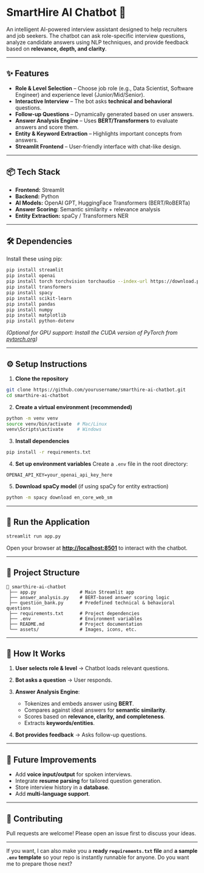 # **SmartHire AI Chatbot 🤖**

An intelligent AI-powered interview assistant designed to help recruiters and job seekers. The chatbot can ask role-specific interview questions, analyze candidate answers using NLP techniques, and provide feedback based on **relevance, depth, and clarity**.

---

## **✨ Features**

* **Role & Level Selection** – Choose job role (e.g., Data Scientist, Software Engineer) and experience level (Junior/Mid/Senior).
* **Interactive Interview** – The bot asks **technical and behavioral** questions.
* **Follow-up Questions** – Dynamically generated based on user answers.
* **Answer Analysis Engine** – Uses **BERT/Transformers** to evaluate answers and score them.
* **Entity & Keyword Extraction** – Highlights important concepts from answers.
* **Streamlit Frontend** – User-friendly interface with chat-like design.

---

## **📦 Tech Stack**

* **Frontend:** Streamlit
* **Backend:** Python
* **AI Models:** OpenAI GPT, HuggingFace Transformers (BERT/RoBERTa)
* **Answer Scoring:** Semantic similarity + relevance analysis
* **Entity Extraction:** spaCy / Transformers NER

---

## **🛠 Dependencies**

Install these using pip:

```bash
pip install streamlit
pip install openai
pip install torch torchvision torchaudio --index-url https://download.pytorch.org/whl/cpu
pip install transformers
pip install spacy
pip install scikit-learn
pip install pandas
pip install numpy
pip install matplotlib
pip install python-dotenv
```

*(Optional for GPU support: Install the CUDA version of PyTorch from [pytorch.org](https://pytorch.org/get-started/locally/))*

---

## **⚙ Setup Instructions**

1. **Clone the repository**

```bash
git clone https://github.com/yourusername/smarthire-ai-chatbot.git
cd smarthire-ai-chatbot
```

2. **Create a virtual environment (recommended)**

```bash
python -m venv venv
source venv/bin/activate  # Mac/Linux
venv\Scripts\activate     # Windows
```

3. **Install dependencies**

```bash
pip install -r requirements.txt
```

4. **Set up environment variables**
   Create a `.env` file in the root directory:

```env
OPENAI_API_KEY=your_openai_api_key_here
```

5. **Download spaCy model** (if using spaCy for entity extraction)

```bash
python -m spacy download en_core_web_sm
```

---

## **🚀 Run the Application**

```bash
streamlit run app.py
```

Open your browser at **[http://localhost:8501](http://localhost:8501)** to interact with the chatbot.

---

## **📂 Project Structure**

```
📁 smarthire-ai-chatbot
 ├── app.py                # Main Streamlit app
 ├── answer_analysis.py    # BERT-based answer scoring logic
 ├── question_bank.py      # Predefined technical & behavioral questions
 ├── requirements.txt      # Project dependencies
 ├── .env                  # Environment variables
 ├── README.md             # Project documentation
 └── assets/               # Images, icons, etc.
```

---

## **🧠 How It Works**

1. **User selects role & level** → Chatbot loads relevant questions.
2. **Bot asks a question** → User responds.
3. **Answer Analysis Engine**:

   * Tokenizes and embeds answer using **BERT**.
   * Compares against ideal answers for **semantic similarity**.
   * Scores based on **relevance, clarity, and completeness**.
   * Extracts **keywords/entities**.
4. **Bot provides feedback** → Asks follow-up questions.

---

## **📌 Future Improvements**

* Add **voice input/output** for spoken interviews.
* Integrate **resume parsing** for tailored question generation.
* Store interview history in a **database**.
* Add **multi-language support**.

---

## **🤝 Contributing**

Pull requests are welcome! Please open an issue first to discuss your ideas.

---

If you want, I can also make you a **ready `requirements.txt` file** and **a sample `.env` template** so your repo is instantly runnable for anyone.
Do you want me to prepare those next?
